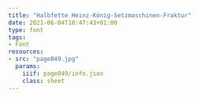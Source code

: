 ```yaml
---
title: "Halbfette Heinz-König-Setzmaschinen-Fraktur"
date: 2021-06-04T18:47:43+01:00
type: font
tags:
- Font
resources:
- src: "page049.jpg"
  params:
    iiif: page049/info.json
    class: sheet
---
```

